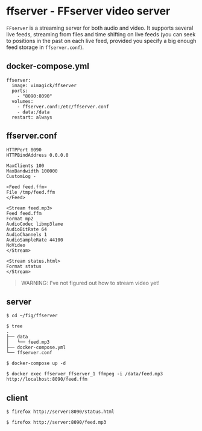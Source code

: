 ffserver - FFserver video server
================================

`FFserver` is a streaming server for both audio and video. It supports
several live feeds, streaming from files and time shifting on live
feeds (you can seek to positions in the past on each live feed,
provided you specify a big enough feed storage in `ffserver.conf`).

## docker-compose.yml

```
ffserver:
  image: vimagick/ffserver
  ports:
    - "8090:8090"
  volumes:
    - ffserver.conf:/etc/ffserver.conf
    - data:/data
  restart: always
```

## ffserver.conf

```
HTTPPort 8090
HTTPBindAddress 0.0.0.0

MaxClients 100
MaxBandwidth 100000
CustomLog -

<Feed feed.ffm>
File /tmp/feed.ffm
</Feed>

<Stream feed.mp3>
Feed feed.ffm
Format mp2
AudioCodec libmp3lame
AudioBitRate 64
AudioChannels 1
AudioSampleRate 44100
NoVideo
</Stream>

<Stream status.html>
Format status
</Stream>
```

> WARNING: I've not figured out how to stream video yet!

## server

```
$ cd ~/fig/ffserver

$ tree
.
├── data
│   └── feed.mp3
├── docker-compose.yml
└── ffserver.conf

$ docker-compose up -d

$ docker exec ffserver_ffserver_1 ffmpeg -i /data/feed.mp3 http://localhost:8090/feed.ffm
```

## client

```
$ firefox http://server:8090/status.html

$ firefox http://server:8090/feed.mp3
```

